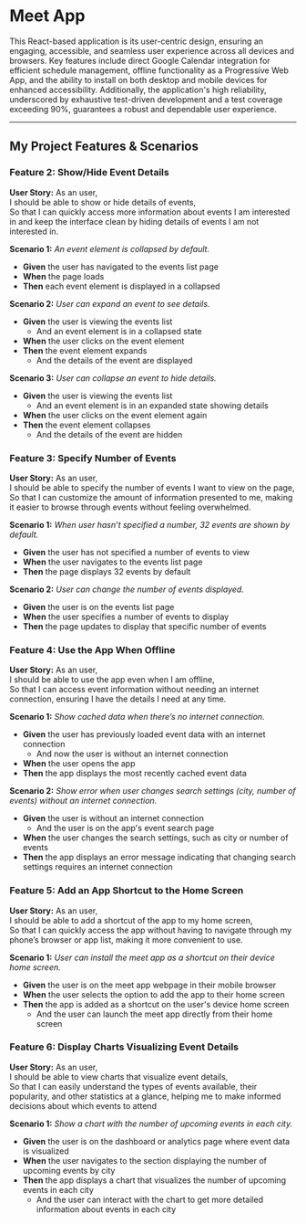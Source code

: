 # Meet App

This React-based application is its user-centric design, ensuring an engaging, accessible, and seamless user experience across all devices and browsers. Key features include direct Google Calendar integration for efficient schedule management, offline functionality as a Progressive Web App, and the ability to install on both desktop and mobile devices for enhanced accessibility. Additionally, the application's high reliability, underscored by exhaustive test-driven development and a test coverage exceeding 90%, guarantees a robust and dependable user experience.

---

## My Project Features & Scenarios

### Feature 2: Show/Hide Event Details

**User Story:** As an user,  
I should be able to show or hide details of events,  
So that I can quickly access more information about events I am interested in and keep the interface clean by hiding details of events I am not interested in.

**Scenario 1:** _An event element is collapsed by default._

- **Given** the user has navigated to the events list page
- **When** the page loads
- **Then** each event element is displayed in a collapsed

**Scenario 2:** _User can expand an event to see details._

- **Given** the user is viewing the events list
  - And an event element is in a collapsed state
- **When** the user clicks on the event element
- **Then** the event element expands
  - And the details of the event are displayed

**Scenario 3:** _User can collapse an event to hide details._

- **Given** the user is viewing the events list
  - And an event element is in an expanded state showing details
- **When** the user clicks on the event element again
- **Then** the event element collapses
  - And the details of the event are hidden

### Feature 3: Specify Number of Events

**User Story:** As an user,  
I should be able to specify the number of events I want to view on the page,  
So that I can customize the amount of information presented to me, making it easier to browse through events without feeling overwhelmed.

**Scenario 1:** _When user hasn’t specified a number, 32 events are shown by default._

- **Given** the user has not specified a number of events to view
- **When** the user navigates to the events list page
- **Then** the page displays 32 events by default

**Scenario 2:** _User can change the number of events displayed._

- **Given** the user is on the events list page
- **When** the user specifies a number of events to display
- **Then** the page updates to display that specific number of events

### Feature 4: Use the App When Offline

**User Story:** As an user,  
I should be able to use the app even when I am offline,  
So that I can access event information without needing an internet connection, ensuring I have the details I need at any time.

**Scenario 1:** _Show cached data when there’s no internet connection._

- **Given** the user has previously loaded event data with an internet connection
  - And now the user is without an internet connection
- **When** the user opens the app
- **Then** the app displays the most recently cached event data

**Scenario 2:** _Show error when user changes search settings (city, number of events) without an internet connection._

- **Given** the user is without an internet connection
  - And the user is on the app's event search page
- **When** the user changes the search settings, such as city or number of events
- **Then** the app displays an error message indicating that changing search settings requires an internet connection

### Feature 5: Add an App Shortcut to the Home Screen

**User Story:** As an user,  
I should be able to add a shortcut of the app to my home screen,  
So that I can quickly access the app without having to navigate through my phone’s browser or app list, making it more convenient to use.

**Scenario 1:** _User can install the meet app as a shortcut on their device home screen._

- **Given** the user is on the meet app webpage in their mobile browser
- **When** the user selects the option to add the app to their home screen
- **Then** the app is added as a shortcut on the user's device home screen
  - And the user can launch the meet app directly from their home screen

### Feature 6: Display Charts Visualizing Event Details

**User Story:** As an user,  
I should be able to view charts that visualize event details,  
So that I can easily understand the types of events available, their popularity, and other statistics at a glance, helping me to make informed decisions about which events to attend

**Scenario 1:** _Show a chart with the number of upcoming events in each city._

- **Given** the user is on the dashboard or analytics page where event data is visualized
- **When** the user navigates to the section displaying the number of upcoming events by city
- **Then** the app displays a chart that visualizes the number of upcoming events in each city
  - And the user can interact with the chart to get more detailed information about events in each city
